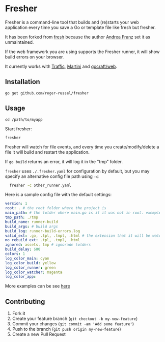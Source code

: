 # Fresher

Fresher is a command-line tool that builds and (re)starts your web application every time you save a Go or template file like fresh but fresher.

It has been forked from [fresh](https://github.com/gravityblast/fresher) because the author [Andrea Franz](http://gravityblast.com) set it as unmaintained.

If the web framework you are using supports the Fresher runner, it will show build errors on your browser.

It currently works with [Traffic](https://github.com/pilu/traffic), [Martini](https://github.com/codegangsta/martini) and [gocraft/web](https://github.com/gocraft/web).

## Installation

    go get github.com/roger-russel/fresher

## Usage

    cd /path/to/myapp

Start fresher:

    fresher

Fresher will watch for file events, and every time you create/modify/delete a file it will build and restart the application.

If `go build` returns an error, it will log it in the "tmp" folder.

`fresher` uses `./.fresher.yaml` for configuration by default, but you may specify an alternative config file path using `-c`:

```bash
  fresher -c other_runner.yaml
```

Here is a sample config file with the default settings:

```yaml
version: 1
root: . # the root folder where the project is
main_path: # the folder where main.go is if it was not in root. exemple: %root%/cmd/
tmp_path: ./tmp
build_name: runner-build
build_args: # build args
build_log: runner-build-errors.log
valid_ext: .go, .tpl, .tmpl, .html # the extension that it will be watching
no_rebuild_ext: .tpl, .tmpl, .html
ignored: assets, tmp # ignorade folders
build_delay: 600
colors: 1
log_color_main: cyan
log_color_build: yellow
log_color_runner: green
log_color_watcher: magenta
log_color_app:
```

More examples can be see [here](./docs/_examples/.)

## Contributing

1. Fork it
2. Create your feature branch (`git checkout -b my-new-feature`)
3. Commit your changes (`git commit -am 'Add some feature'`)
4. Push to the branch (`git push origin my-new-feature`)
5. Create a new Pull Request
